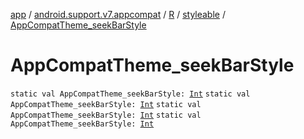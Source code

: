 [app](../../../index.md) / [android.support.v7.appcompat](../../index.md) / [R](../index.md) / [styleable](index.md) / [AppCompatTheme_seekBarStyle](.)

# AppCompatTheme_seekBarStyle

`static val AppCompatTheme_seekBarStyle: `[`Int`](https://kotlinlang.org/api/latest/jvm/stdlib/kotlin/-int/index.html)
`static val AppCompatTheme_seekBarStyle: `[`Int`](https://kotlinlang.org/api/latest/jvm/stdlib/kotlin/-int/index.html)
`static val AppCompatTheme_seekBarStyle: `[`Int`](https://kotlinlang.org/api/latest/jvm/stdlib/kotlin/-int/index.html)
`static val AppCompatTheme_seekBarStyle: `[`Int`](https://kotlinlang.org/api/latest/jvm/stdlib/kotlin/-int/index.html)